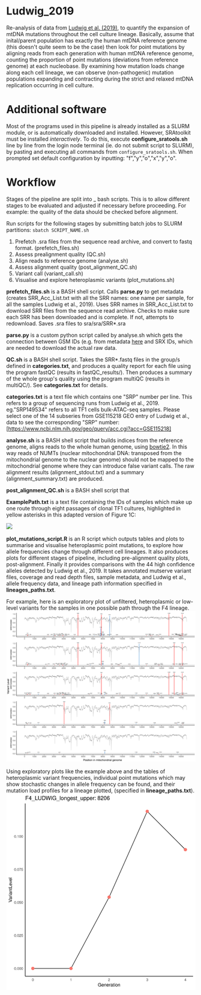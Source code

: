 # Ludwig_2019
Re-analysis of data from [Ludwig et al. (2019)](https://doi.org/10.1016/j.cell.2019.01.022), to quantify the expansion of mtDNA mutations throughout the cell culture lineage.  Basically, assume that inital/parent population has exactly the human mtDNA reference genome (this doesn't quite seem to be the case) then look for point mutations by aligning reads from each generation with human mtDNA reference genome, counting the proportion of point mutations (deviations from reference genome) at each nucleobase.  By examining how mutation loads change along each cell lineage, we can observe (non-pathogenic) mutation populations expanding and contracting during the strict and relaxed mtDNA replication occurring in cell culture.


# Additional software 
Most of the programs used in this pipeline is already installed as a SLURM module, or is automatically downloaded and installed. However, SRAtoolkit must be installed _interactively_. To do this, execute **configure\_sratools.sh** line by line from the login node terminal (ie. do not submit script to SLURM), by pasting and executing all commands from `configure_sratools.sh`. When prompted set default configuration by inputting: "f","y","o","x","y","o".

# Workflow
Stages of the pipeline are split into _ bash scripts. This is to allow different stages to be evaluated and adjusted if necessary before proceeding. For example: the quality of the data should be checked before alignment.


Run scripts for the following stages by submitting batch jobs to SLURM partitions: `sbatch SCRIPT_NAME.sh`


1. Prefetch .sra files from the sequence read archive, and convert to fastq format. (prefetch\_files.sh)
2. Assess prealignment quality (QC.sh)
3. Align reads to reference genome (analyse.sh)
4. Assess alignment quality (post\_alignment\_QC.sh)
5. Variant call (variant\_call.sh)
6. Visualise and explore heteroplasmic variants (plot\_mutations.sh)

**prefetch\_files.sh** is a BASH shell script. Calls **parse.py** to get metadata (creates SRR\_Acc\_List.txt with all the SRR names: one name per sample, for all the samples Ludwig et al., 2019). Uses SRR names in SRR\_Acc\_List.txt to download SRR files from the sequence read archive. Checks to make sure each SRR has been downloaded and is complete. If not, attempts to redownload. Saves .sra files to sra/sra/SRR\*.sra

**parse.py** is a custom python script called by analyse.sh which gets the connection between GSM IDs (e.g. from metadata [here](https://www.ncbi.nlm.nih.gov/geo/query/acc.cgi?acc=GSE115218) and SRX IDs, which are needed to download the actual raw data.

**QC.sh** is a BASH shell script. Takes the SRR\*.fastq files in the group/s defined in **categories.txt**, and produces a quality report for each file using the program fastQC (results in fastQC\_results/). Then produces a summary of the whole group's quality using the program multiQC (results in multiQC/). See **categories.txt** for details.

**categories.txt** is a text file which contains one "SRP" number per line. This refers to a group of sequencing runs from Ludwig et al., 2019. eg."SRP149534" refers to all TF1 cells bulk-ATAC-seq samples. Please select one of the 14 subseries from GSE115218 GEO entry of Ludwig et al., data to see the corresponding "SRP" number: [https://www.ncbi.nlm.nih.gov/geo/query/acc.cgi?acc=GSE115218]

**analyse.sh** is a BASH shell script that builds indices from the reference genome, aligns reads to the whole human genome, using [bowtie2](http://bowtie-bio.sourceforge.net/bowtie2/index.shtml). In this way reads of NUMTs (nuclear mitochondrial DNA: transposed from the mitochondrial genome to the nuclear genome) should not be mapped to the mitochondrial genome where they can introduce false variant calls. The raw alignment results (alignment\_stdout.txt) and a summary (alignment\_summary.txt) are produced. 

**post\_alignment\_QC.sh** is a BASH shell script that 

**ExamplePath.txt** is a text file containing the IDs of samples which make up one route through eight passages of clonal TF1 cultures, highlighted in yellow asterisks in this adapted version of Figure 1C:

[<img src="LudwigFigs.png">](https://doi.org/10.1016/j.cell.2019.01.022)

**plot\_mutations\_script.R** is an R script which outputs tables and plots to summarise and visualise heteroplasmic point mutations, to explore how allele frequencies change through different cell lineages. It also produces plots for different stages of pipeline, including pre-alignment quality plots, post-alignment. Finally it provides comparisons with the 44 high confidence alleles detected by Ludwig et al., 2019. 
It takes annotated mutserve variant files, coverage and read depth files, sample metadata, and Ludwig et al., allele frequency data, and lineage path information specified in **lineages\_paths.txt**.

For example, here is an exploratory plot of unfiltered, heteroplasmic or low-level variants for the samples in one possible path through the F4 lineage.
<img src="results/F4_LUDWIG_longest_upper_HET_OR_LOWLVL_nofilt.png">

Using exploratory plots like the example above and the tables of heteroplasmic variant frequencies, individual point mutations which may show stochastic changes in allele frequency can be found, and their mutation load profiles for a lineage plotted, (specified in **lineage\_paths.txt**).
<img src="results/F4_LUDWIG_longest_upper_pos_8206.png">
